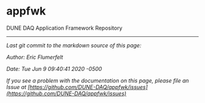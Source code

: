 # appfwk
DUNE DAQ Application Framework Repository 

-----

_Last git commit to the markdown source of this page:_


_Author: Eric Flumerfelt_

_Date: Tue Jun 9 09:40:41 2020 -0500_

_If you see a problem with the documentation on this page, please file an Issue at [https://github.com/DUNE-DAQ/appfwk/issues](https://github.com/DUNE-DAQ/appfwk/issues)_
